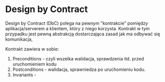 # Design by Contract

Design by Contract (DbC) polega na pewnym "kontrakcie" pomiędzy aplikacja/serverem a klientem, który z niego korzysta. Kontrakt w tym przypadku jest pewną abstrakcją dostarczająca zasad jak ma odbywać się komunikacja,

Kontrakt zawiera w sobie:
1. Preconditions - czyli wszelka walidacja, sprawdzenia itd. przed uruchomieniem kodu
2. Postconditions - walidacja, sprawniedza po uruchomieniu kodu.
3. Invariants - 